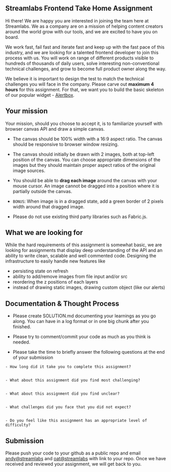 ## Streamlabs Frontend Take Home Assignment

Hi there! We are happy you are interested in joining the team here at Streamlabs. We as a company are on a mission of helping content creators around the world grow with our tools, and we are excited to have you on board.

We work fast, fail fast and iterate fast and keep up with the fast pace of this industry, and we are looking for a talented frontend developer to join this process with us. You will work on range of different products visible to hundreds of thousands of daily users, solve interesting non-conventional technical challenges, and grow to become full product owner along the way.

We believe it is important to design the test to match the technical challenges you will face in the company. Please carve out **maximum 4 hours** for this assignment. For that, we want you to build the basic skeleton of our popular widget - [Alertbox](https://streamlabs.com/obs-widgets/alert-box).

## Your mission

Your mission, should you choose to accept it, is to familiarize yourself with browser canvas API and draw a simple canvas.

- The canvas should be 100% width with a 16:9 aspect ratio. The canvas should be responsive to browser window resizing.

- The canvas should initially be drawn with 2 images, both at top-left position of the canvas. You can choose appropriate dimensions of the images but they should maintain proper aspect ratios of the original image sources.

- You should be able to **drag each image** around the canvas with your mouse cursor. An image cannot be dragged into a position where it is partially outside the canvas.

- `BONUS`: When image is in a dragged state, add a green border of 2 pixels width around that dragged image.

- Please do not use existing third party libraries such as Fabric.js.

## What we are looking for

While the hard requirements of this assignment is somewhat basic, we are looking for assignments that display deep understanding of the API and an ability to write clean, scalable and well commented code. Designing the infrastructure to easily handle new features like

- persisting state on refresh
- ability to add/remove images from file input and/or src
- reordering the z positions of each layers
- instead of drawing static images, drawing custom object (like our alerts)

## Documentation & Thought Process

- Please create SOLUTION.md documenting your learnings as you go along. You can have in a log format or in one big chunk after you finished.

- Please try to comment/commit your code as much as you think is needed.

- Please take the time to briefly answer the following questions at the end of your submission

```
- How long did it take you to complete this assignment?


- What about this assignment did you find most challenging?


- What about this assignment did you find unclear?


- What challenges did you face that you did not expect?


- Do you feel like this assignment has an appropriate level of difficulty?
```

## Submission

Please push your code to your github as a public repo and email [andy@streamlabs](mailto:andy@streamlabs.com) and [oat@streamlabs](mailto:oat@streamlabs.com) with link to your repo. Once we have received and reviewed your assignment, we will get back to you.
